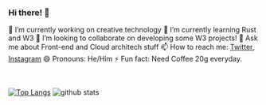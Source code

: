 ### Hi there! 👋

🔭 I’m currently working on creative technology
🌱 I’m currently learning Rust and W3
👯 I’m looking to collaborate on developing some W3 projects!
💬 Ask me about Front-end and Cloud architech stuff
📫 How to reach me: [Twitter](https://twitter.com/nattadetspite), [Instagram](https://www.instagram.com/lwxinm)
😄 Pronouns: He/Him
⚡ Fun fact: Need Coffee 20g everyday.

<br/>

[![Top Langs](https://github-readme-stats.vercel.app/api/top-langs/?username=nattadetspite&layout=compact)](https://github.com/anuraghazra/github-readme-stats)
![github stats](https://github-readme-stats.vercel.app/api?username=nattadetspite&&show_icons=true&title_color=ffffff&icon_color=bb2acf&text_color=daf7dc&bg_color=151515 "nattadet'c stats")
